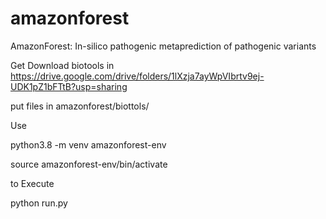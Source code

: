 # amazonforest
 AmazonForest: In-silico pathogenic metaprediction of pathogenic variants
 
 
Get Download biotools in https://drive.google.com/drive/folders/1lXzja7ayWpVIbrtv9ej-UDK1pZ1bFTtB?usp=sharing

put files in amazonforest/biottols/


Use

python3.8 -m venv amazonforest-env

source amazonforest-env/bin/activate

to Execute

python run.py
